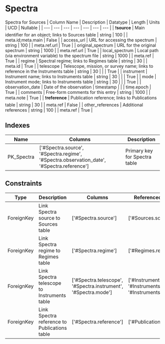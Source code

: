 # Spectra
Spectra for Sources
| Column Name | Description | Datatype | Length | Units  | UCD | Nullable |
| --- | --- | --- | --- | --- | --- | --- |
| :exclamation:**source** | Main identifier for an object; links to Sources table | string | 100 |  | meta.id;meta.main | False |
| access_url | URL for accessing the spectrum | string | 100 |  | meta.ref.url | True |
| original_spectrum | URL for the original spectrum | string | 1000 |  | meta.ref.url | True |
| local_spectrum | Local path (via environment variable) to the spectrum file | string | 1000 |  | meta.ref | True |
| regime | Spectral regime; links to Regimes table | string | 30 |  | meta.id | True |
| telescope | Telescope, mission, or survey name; links to reference in the Instruments table | string | 30 |  |  | True |
| instrument | Instrument name; links to Instruments table | string | 30 |  |  | True |
| mode | Instrument mode; links to Instruments table | string | 30 |  |  | True |
| observation_date | Date of the observation | timestamp |  |  | time.epoch | True |
| comments | Free-form comments for this entry | string | 1000 |  | meta.note | True |
| :exclamation:**reference** | Publication reference; links to Publications table | string | 30 |  | meta.ref | False |
| other_references | Additional references | string | 100 |  | meta.ref | True |

## Indexes
| Name | Columns | Description |
| --- | --- | --- |
| PK_Spectra | ['#Spectra.source', '#Spectra.regime', '#Spectra.observation_date', '#Spectra.reference'] | Primary key for Spectra table |

## Constraints
| Type | Description | Columns | Referenced Columns |
| --- | --- | --- | --- |
| ForeignKey | Link Spectra source to Sources table | ['#Spectra.source'] | ['#Sources.source'] |
| ForeignKey | Link Spectra regime to Regimes table | ['#Spectra.regime'] | ['#Regimes.regime'] |
| ForeignKey | Link Spectra telescope to Instruments table | ['#Spectra.telescope', '#Spectra.instrument', '#Spectra.mode'] | ['#Instruments.telescope', '#Instruments.instrument', '#Instruments.mode'] |
| ForeignKey | Link Spectra reference to Publications table | ['#Spectra.reference'] | ['#Publications.reference'] |


